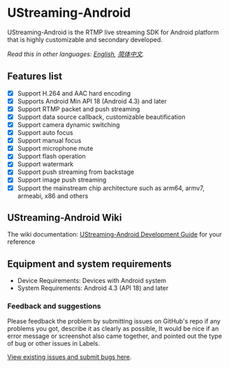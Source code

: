 # UStreaming-Android

UStreaming-Android is the RTMP live streaming SDK for Android platform that is highly customizable and secondary developed.

*Read this in other languages: [English](README.md), [简体中文](README.zh-cn.md).*

## Features list

- [x] Support H.264 and AAC hard encoding
- [x] Supports Android Min API 18 (Android 4.3) and later
- [x] Support RTMP packet and push streaming
- [x] Support data source callback, customizable beautification
- [x] Support camera dynamic switching
- [x] Support auto focus
- [x] Support manual focus
- [x] Support microphone mute
- [x] Support flash operation
- [x] Support watermark
- [x] Support push streaming from backstage
- [x] Support image push streaming
- [x] Support the mainstream chip architecture such as arm64, armv7, armeabi, x86 and others
  
## UStreaming-Android Wiki

The wiki documentation: [UStreaming-Android Development Guide](https://github.com/movieous-team/MovieousLive-Android-Release/wiki) for your reference

## Equipment and system requirements

- Device Requirements: Devices with Android system
- System Requirements: Android 4.3 (API 18) and later

### Feedback and suggestions

Please feedback the problem by submitting issues on GitHub's repo if any problems you got, describe it as clearly as possible, It would be nice if an error message or screenshot also came together, and pointed out the type of bug or other issues in Labels.

[View existing issues and submit bugs here](https://github.com/movieous/UPlayer/issues).
